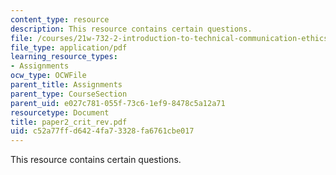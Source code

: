 ```yaml
---
content_type: resource
description: This resource contains certain questions.
file: /courses/21w-732-2-introduction-to-technical-communication-ethics-in-science-and-technology-fall-2006/c52a77ffd6424fa73328fa6761cbe017_paper2_crit_rev.pdf
file_type: application/pdf
learning_resource_types:
- Assignments
ocw_type: OCWFile
parent_title: Assignments
parent_type: CourseSection
parent_uid: e027c781-055f-73c6-1ef9-8478c5a12a71
resourcetype: Document
title: paper2_crit_rev.pdf
uid: c52a77ff-d642-4fa7-3328-fa6761cbe017
---
```

This resource contains certain questions.


